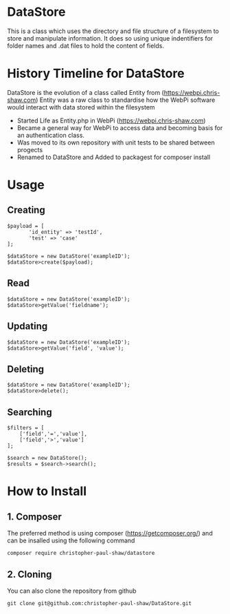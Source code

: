 # DataStore
This is a class which uses the directory and file structure of a filesystem to store and manipulate information. It does so using unique indentifiers for folder names and .dat files to hold the content of fields.

# History Timeline for DataStore
DataStore is the evolution of a class called Entity from (https://webpi.chris-shaw.com) Entity was a raw class to standardise how the WebPi software would interact with data stored within the filesystem

- Started Life as Entity.php in WebPi (https://webpi.chris-shaw.com)
- Became a general way for WebPi to access data and becoming basis for an authentication class.
- Was moved to its own repository with unit tests to be shared between progects
- Renamed to DataStore and Added to packagest for composer install

# Usage

## Creating

    $payload = [
           'id_entity' => 'testId',
           'test' => 'case'
    ];
              
    $dataStore = new DataStore('exampleID');
    $dataStore>create($payload);

## Read
              
    $dataStore = new DataStore('exampleID');
    $dataStore>getValue('fieldname');

## Updating

    $dataStore = new DataStore('exampleID');
    $dataStore>getValue('field', 'value');

## Deleting
    
    $dataStore = new DataStore('exampleID');
    $dataStore>delete();
    
## Searching

    $filters = [
        ['field','=','value'],
        ['field','>','value']
    ];
    
    $search = new DataStore();
    $results = $search->search();

# How to Install

## 1. Composer
The preferred method is using composer (https://getcomposer.org/) and can be insalled using the following command

    composer require christopher-paul-shaw/datastore 

## 2. Cloning
You can also clone the repository from github

    git clone git@github.com:christopher-paul-shaw/DataStore.git

